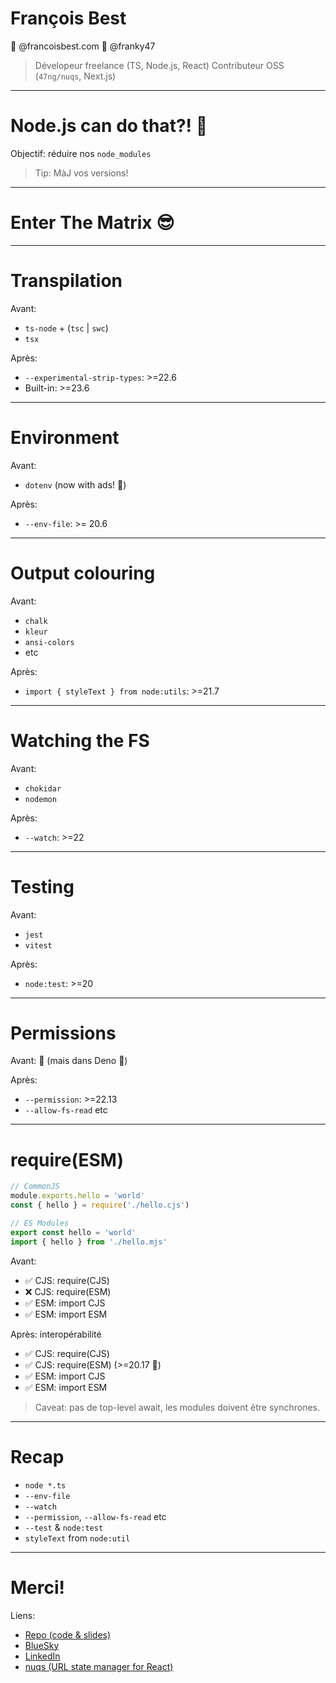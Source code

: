 # François Best

🦋 @francoisbest.com
🐙 @franky47

> Dévelopeur freelance (TS, Node.js, React)
> Contributeur OSS (`47ng/nuqs`, Next.js)

---

# Node.js can do that?! 🤯

Objectif: réduire nos `node_modules`

> Tip: MàJ vos versions!

---

# Enter The Matrix 😎

---

# Transpilation

Avant:

- `ts-node` + (`tsc` | `swc`)
- `tsx`

Après:

- `--experimental-strip-types`: >=22.6
- Built-in: >=23.6

---

# Environment

Avant:

- `dotenv` (now with ads! 💸)

Après:

- `--env-file`: >= 20.6

---

# Output colouring

Avant:

- `chalk`
- `kleur`
- `ansi-colors`
- etc

Après:

- `import { styleText } from node:utils`: >=21.7

---

# Watching the FS

Avant:

- `chokidar`
- `nodemon`

Après:

- `--watch`: >=22

---

# Testing

Avant:

- `jest`
- `vitest`

Après:

- `node:test`: >=20

---

# Permissions

Avant: 🦗 (mais dans Deno 🦕)

Après:

- `--permission`: >=22.13
- `--allow-fs-read` etc

---

# require(ESM)

```ts
// CommonJS
module.exports.hello = 'world'
const { hello } = require('./hello.cjs')

// ES Modules
export const hello = 'world'
import { hello } from './hello.mjs'
```

Avant:

- ✅ CJS: require(CJS)
- ❌ CJS: require(ESM)
- ✅ ESM: import CJS
- ✅ ESM: import ESM

Après: interopérabilité

- ✅ CJS: require(CJS)
- ✅ CJS: require(ESM) (>=20.17 🙌)
- ✅ ESM: import CJS
- ✅ ESM: import ESM

> Caveat: pas de top-level await,
> les modules doivent être synchrones.

---

# Recap

- `node *.ts`
- `--env-file`
- `--watch`
- `--permission`, `--allow-fs-read` etc
- `--test` & `node:test`
- `styleText` from `node:util`

---

# Merci!

Liens:

- [Repo (code & slides)](https://github.com/franky47/2025-07-08-humantalks-nodejs)
- [BlueSky](https://bsky.app/profile/francoisbest.com)
- [LinkedIn](https://www.linkedin.com/in/francoisbest/)
- [nuqs (URL state manager for React)](https://nuqs.47ng.com)

